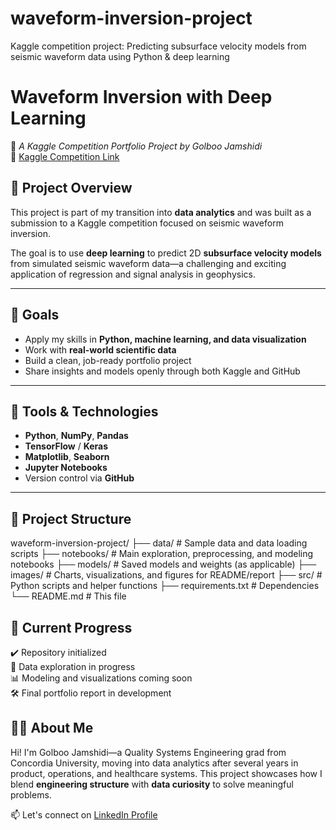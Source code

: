 # waveform-inversion-project
Kaggle competition project: Predicting subsurface velocity models from seismic waveform data using Python &amp; deep learning

# Waveform Inversion with Deep Learning  
📍 *A Kaggle Competition Portfolio Project by Golboo Jamshidi*  
🔗 [Kaggle Competition Link](https://www.kaggle.com/competitions/waveform-inversion)

## 🧠 Project Overview

This project is part of my transition into **data analytics** and was built as a submission to a Kaggle competition focused on seismic waveform inversion.

The goal is to use **deep learning** to predict 2D **subsurface velocity models** from simulated seismic waveform data—a challenging and exciting application of regression and signal analysis in geophysics.

---

## 🎯 Goals
- Apply my skills in **Python, machine learning, and data visualization**
- Work with **real-world scientific data**
- Build a clean, job-ready portfolio project
- Share insights and models openly through both Kaggle and GitHub

---

## 🧰 Tools & Technologies
- **Python**, **NumPy**, **Pandas**
- **TensorFlow** / **Keras**
- **Matplotlib**, **Seaborn**
- **Jupyter Notebooks**
- Version control via **GitHub**

---

## 📂 Project Structure

waveform-inversion-project/ ├── data/ # Sample data and data loading scripts ├── notebooks/ # Main exploration, preprocessing, and modeling notebooks ├── models/ # Saved models and weights (as applicable) ├── images/ # Charts, visualizations, and figures for README/report ├── src/ # Python scripts and helper functions ├── requirements.txt # Dependencies └── README.md # This file



## 📌 Current Progress
✔️ Repository initialized  
🔄 Data exploration in progress  
📊 Modeling and visualizations coming soon  
🛠️ Final portfolio report in development


## 👩‍💻 About Me
Hi! I'm Golboo Jamshidi—a Quality Systems Engineering grad from Concordia University, moving into data analytics after several years in product, operations, and healthcare systems. This project showcases how I blend **engineering structure** with **data curiosity** to solve meaningful problems.

📫 Let's connect on [LinkedIn Profile](https://www.linkedin.com/in/golboo-jamshidi/)





